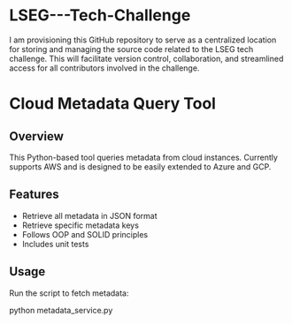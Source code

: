 # LSEG---Tech-Challenge
I am provisioning this GitHub repository to serve as a centralized location for storing and managing the source code related to the LSEG tech challenge. This will facilitate version control, collaboration, and streamlined access for all contributors involved in the challenge.

# Cloud Metadata Query Tool

## Overview
This Python-based tool queries metadata from cloud instances. Currently supports AWS and is designed to be easily extended to Azure and GCP.

## Features
- Retrieve all metadata in JSON format
- Retrieve specific metadata keys
- Follows OOP and SOLID principles
- Includes unit tests

## Usage
Run the script to fetch metadata:

python metadata_service.py
